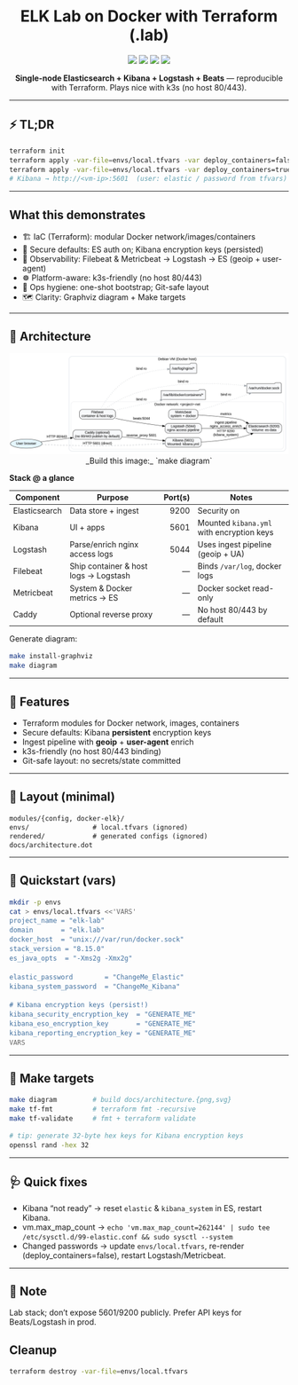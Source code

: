 <h1 align="center">ELK Lab on Docker with Terraform (.lab)</h1>
<p align="center">
  <img src="https://img.shields.io/badge/IaC-Terraform-623CE4?logo=terraform&logoColor=white" />
  <img src="https://img.shields.io/badge/Containers-Docker-2496ED?logo=docker&logoColor=white" />
  <img src="https://img.shields.io/badge/Stack-ELK-005571?logo=elastic&logoColor=white" />
  <img src="https://img.shields.io/badge/OS-Debian-A81D33?logo=debian&logoColor=white" />
</p>

<p align="center"><b>Single-node Elasticsearch + Kibana + Logstash + Beats</b> — reproducible with Terraform. Plays nice with k3s (no host 80/443).</p>

---

## ⚡ TL;DR
```bash
terraform init
terraform apply -var-file=envs/local.tfvars -var deploy_containers=false   # render configs
terraform apply -var-file=envs/local.tfvars -var deploy_containers=true    # start stack
# Kibana → http://<vm-ip>:5601  (user: elastic / password from tfvars)
```
---

## What this demonstrates
- 🏗️ IaC (Terraform): modular Docker network/images/containers
- 🔐 Secure defaults: ES auth on; Kibana encryption keys (persisted)
- 🔭 Observability: Filebeat & Metricbeat → Logstash → ES (geoip + user-agent)
- ☸️ Platform-aware: k3s-friendly (no host 80/443)
- 🧼 Ops hygiene: one-shot bootstrap; Git-safe layout
- 🗺️ Clarity: Graphviz diagram + Make targets

---

## 🔭 Architecture
<p align="center">
  <img src="docs/architecture.png" width="820" alt="Architecture diagram"/>
_Build this image:_ `make diagram`
</p>

**Stack @ a glance**

| Component    | Purpose                               | Port(s) | Notes |
|---|---|---:|---|
| Elasticsearch | Data store + ingest                   | 9200    | Security on |
| Kibana       | UI + apps                              | 5601    | Mounted `kibana.yml` with encryption keys |
| Logstash     | Parse/enrich nginx access logs         | 5044    | Uses ingest pipeline (geoip + UA) |
| Filebeat     | Ship container & host logs → Logstash  | —       | Binds `/var/log`, docker logs |
| Metricbeat   | System & Docker metrics → ES           | —       | Docker socket read-only |
| Caddy        | Optional reverse proxy                 | —       | No host 80/443 by default |

Generate diagram:
```bash
make install-graphviz
make diagram
```

---

## 🧩 Features
- Terraform modules for Docker network, images, containers
- Secure defaults: Kibana **persistent** encryption keys
- Ingest pipeline with **geoip** + **user-agent** enrich
- k3s-friendly (no host 80/443 binding)
- Git-safe layout: no secrets/state committed

---

## 📂 Layout (minimal)
```
modules/{config, docker-elk}/
envs/                # local.tfvars (ignored)
rendered/            # generated configs (ignored)
docs/architecture.dot
```

---

## 🚀 Quickstart (vars)
```bash
mkdir -p envs
cat > envs/local.tfvars <<'VARS'
project_name = "elk-lab"
domain       = "elk.lab"
docker_host  = "unix:///var/run/docker.sock"
stack_version = "8.15.0"
es_java_opts  = "-Xms2g -Xmx2g"

elastic_password        = "ChangeMe_Elastic"
kibana_system_password  = "ChangeMe_Kibana"

# Kibana encryption keys (persist!)
kibana_security_encryption_key  = "GENERATE_ME"
kibana_eso_encryption_key       = "GENERATE_ME"
kibana_reporting_encryption_key = "GENERATE_ME"
VARS
```

---

## 🧰 Make targets
```bash
make diagram         # build docs/architecture.{png,svg}
make tf-fmt          # terraform fmt -recursive
make tf-validate     # fmt + terraform validate
```

```bash
# tip: generate 32-byte hex keys for Kibana encryption keys
openssl rand -hex 32
```

---

## 🩺 Quick fixes
- Kibana “not ready” → reset `elastic` & `kibana_system` in ES, restart Kibana.
- vm.max_map_count → `echo 'vm.max_map_count=262144' | sudo tee /etc/sysctl.d/99-elastic.conf && sudo sysctl --system`
- Changed passwords → update `envs/local.tfvars`, re-render (deploy_containers=false), restart Logstash/Metricbeat.

---

## 🔐 Note
Lab stack; don’t expose 5601/9200 publicly. Prefer API keys for Beats/Logstash in prod.

## Cleanup
```bash
terraform destroy -var-file=envs/local.tfvars
